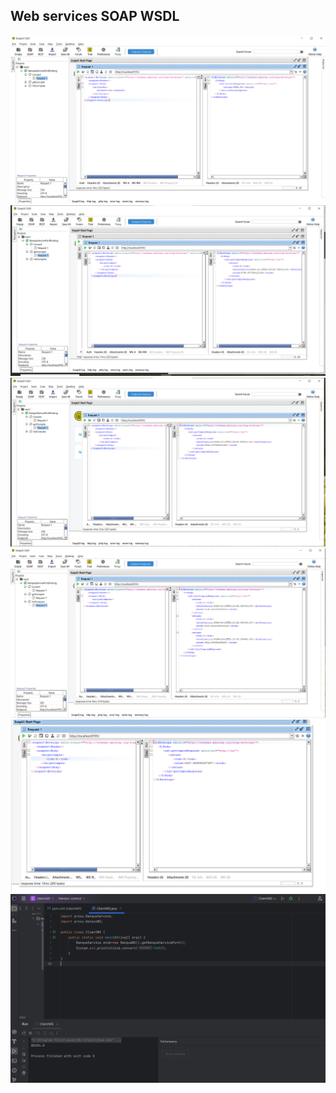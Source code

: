 <h2>Web services SOAP WSDL</h2>
<img src="captures/1.png">
<img src="captures/2.png">
<img src="captures/3.png">
<img src="captures/4.png">
<img src="captures/test2.1.png">
<img src="captures/test2.2.png">
